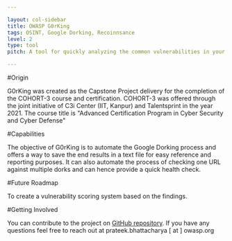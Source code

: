 ```yaml
---

layout: col-sidebar
title: OWASP G0rKing
tags: OSINT, Google Dorking, Recoinnsance
level: 2
type: tool
pitch: A tool for quickly analyzing the common vulnerabilities in your domain with the help of Google Dorking!!

---
```


#Origin

G0rKing was created as the Capstone Project delivery for the completion of the COHORT-3 course and certification. COHORT-3 was offered through the joint initiative of C3i Center (IIT, Kanpur) and Talentsprint in the year 2021. The course title is "Advanced Certification Program in Cyber Security and Cyber Defense"

#Capabilities

The objective of G0rKing is to automate the Google Dorking process and offers a way to save the end results in a text file for easy reference and reporting purposes. It can also automate the process of checking one URL against multiple dorks and can hence provide a quick health check.

#Future Roadmap

To create a vulnerability scoring system based on the findings.

#Getting Involved

You can contribute to the project on [GitHub repository](https://github.com/BlueVirtualNerds/G0rKing). 
If you have any questions feel free to reach out at prateek.bhattacharya [ at ] owasp.org
